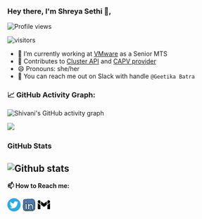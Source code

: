 ### Hey there, I'm Shreya Sethi 👋, 

![Profile views](https://gpvc.arturio.dev/SethiShreya)

<p align="left">
<img src="https://visitor-badge.laobi.icu/badge?page_id=SethiShreya" alt="visitors"/>
</p>


- 🔭 I’m currently working at [VMware](https://tanzu.vmware.com/) as a Senior MTS
- 👯 Contributes to [Cluster API](https://github.com/kubernetes-sigs/cluster-api) and [CAPV provider](https://github.com/kubernetes-sigs/cluster-api-provider-vsphere)
- 😄 Pronouns: she/her
- 💞️ You can reach me out on Slack with handle `@Geetika Batra` 


<!--   GitHub stats graph -->
### 📈 GitHub Activity Graph:
![Shivani's GitHub activity graph](https://activity-graph.herokuapp.com/graph?username=SethiShreya&hide_border=true&theme=redical)

<img src="https://github-readme-streak-stats.herokuapp.com/?user=SethiShreya"></img>
### GitHub Stats

![Github stats](https://github-readme-stats.vercel.app/api?username=SethiShreya&count_private=true&show_icons=true&theme=dark)
---


**📫 How to Reach me:**
<p align="left">
<a href="https://twitter.com/GeetikaBatra" target="blank"><img align="center" src="https://raw.githubusercontent.com/shivi28/shivi28/master/assets/twitter.svg" alt="shivi28" height="30" width="30" /></a>
<a href="https://www.linkedin.com/in/batrageetika/" target="blank"><img align="center" src="https://raw.githubusercontent.com/shivi28/shivi28/master/assets/linkedin.svg" alt="shivi28" height="30" width="30" /></a>
<a href="mailto:geetika791@gmail.com" target="blank"><img align="center" src="https://raw.githubusercontent.com/shivi28/shivi28/master/assets/gmail.svg" alt="Gmail" height="30" width="30" /></a>
</p>

